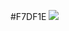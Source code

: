 #F7DF1E
<img src="https://img.shields.io/badge/Android-3DDC84?style=flat-square&logo=Android&logoColor=white"/>
